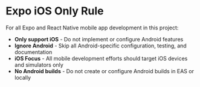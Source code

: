 # Expo iOS Only Rule

For all Expo and React Native mobile app development in this project:
- **Only support iOS** - Do not implement or configure Android features
- **Ignore Android** - Skip all Android-specific configuration, testing, and documentation
- **iOS Focus** - All mobile development efforts should target iOS devices and simulators only
- **No Android builds** - Do not create or configure Android builds in EAS or locally